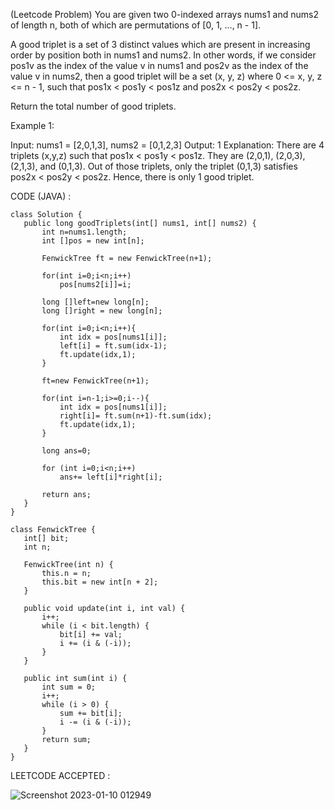 (Leetcode Problem)
You are given two 0-indexed arrays nums1 and nums2 of length n, both of which are permutations of [0, 1, ..., n - 1].

A good triplet is a set of 3 distinct values which are present in increasing order by position both in nums1 and nums2. In other words, if we consider pos1v as the index of the value v in nums1 and pos2v as the index of the value v in nums2, then a good triplet will be a set (x, y, z) where 0 <= x, y, z <= n - 1, such that pos1x < pos1y < pos1z and pos2x < pos2y < pos2z.

Return the total number of good triplets.

 

Example 1:

Input: nums1 = [2,0,1,3], nums2 = [0,1,2,3]
Output: 1
Explanation: 
There are 4 triplets (x,y,z) such that pos1x < pos1y < pos1z. They are (2,0,1), (2,0,3), (2,1,3), and (0,1,3). 
Out of those triplets, only the triplet (0,1,3) satisfies pos2x < pos2y < pos2z. Hence, there is only 1 good triplet.

CODE (JAVA) :

 ```
 class Solution {
    public long goodTriplets(int[] nums1, int[] nums2) {
        int n=nums1.length;
        int []pos = new int[n];
        
        FenwickTree ft = new FenwickTree(n+1);
        
        for(int i=0;i<n;i++)
            pos[nums2[i]]=i;
        
        long []left=new long[n];
        long []right = new long[n];
        
        for(int i=0;i<n;i++){
            int idx = pos[nums1[i]];
            left[i] = ft.sum(idx-1);
            ft.update(idx,1);
        }
        
        ft=new FenwickTree(n+1);
        
        for(int i=n-1;i>=0;i--){
            int idx = pos[nums1[i]];
            right[i]= ft.sum(n+1)-ft.sum(idx);
            ft.update(idx,1);
        }
        
        long ans=0;
        
        for (int i=0;i<n;i++)
            ans+= left[i]*right[i];
        
        return ans;
    }
}

class FenwickTree {
    int[] bit;
    int n;
    
    FenwickTree(int n) {
        this.n = n;
        this.bit = new int[n + 2];
    }
    
    public void update(int i, int val) {
        i++;
        while (i < bit.length) {
            bit[i] += val;
            i += (i & (-i));
        }
    }
    
    public int sum(int i) {
        int sum = 0;
        i++;
        while (i > 0) {
            sum += bit[i];
            i -= (i & (-i));
        }
        return sum;
    }
}
 ```
LEETCODE ACCEPTED :

![Screenshot 2023-01-10 012949](https://user-images.githubusercontent.com/73281015/211397083-30445705-48ca-4a75-aa59-343adc1ae6ef.png)
